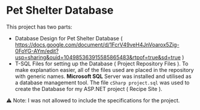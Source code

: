 # Pet Shelter Database

This project has two parts:
- Database Design for Pet Shelter Database ( https://docs.google.com/document/d/1FcrV49veH4JnVoarox5Zig-0FoYG-AYm/edit?usp=sharing&ouid=104985363915585865483&rtpof=true&sd=true )
- T-SQL Files for setting up the Database ( Project Repository Files ). To make explanation easier, all of the files used are placed in the repository with generic names. **Microsoft SQL** Server was installed and utilised as a database management tool. The file `cSharp project.sql` was used to create the Database for my ASP.NET project ( Recipe Site ).

⚠️ Note: I was not allowed to include the specifications for the project. 
